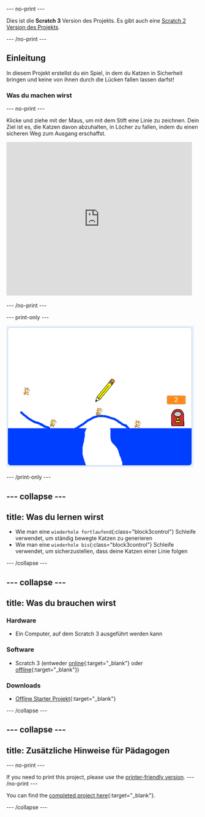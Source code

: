 \--- no-print \---

Dies ist die **Scratch 3** Version des Projekts. Es gibt auch eine [Scratch 2 Version des Projekts](https://projects.raspberrypi.org/en/projects/cats-scratch2).

\--- /no-print \---

## Einleitung

In diesem Projekt erstellst du ein Spiel, in dem du Katzen in Sicherheit bringen und keine von ihnen durch die Lücken fallen lassen darfst!

### Was du machen wirst

\--- no-print \---

Klicke und ziehe mit der Maus, um mit dem Stift eine Linie zu zeichnen. Dein Ziel ist es, die Katzen davon abzuhalten, in Löcher zu fallen, indem du einen sicheren Weg zum Ausgang erschaffst.

<div class="scratch-preview">
  <iframe allowtransparency="true" width="485" height="402" src="https://scratch.mit.edu/projects/embed/253667883/?autostart=false" frameborder="0" scrolling="no"></iframe>
</div>

\--- /no-print \---

\--- print-only \---

![Cats finished](images/cats-finished.png)

\--- /print-only \---

## \--- collapse \---

## title: Was du lernen wirst

+ Wie man eine `wiederhole fortlaufend`{:class="block3control"} Schleife verwendet, um ständig bewegte Katzen zu generieren
+ Wie man eine `wiederhole bis`{:class="block3control"} Schleife verwendet, um sicherzustellen, dass deine Katzen einer Linie folgen

\--- /collapse \---

## \--- collapse \---

## title: Was du brauchen wirst

### Hardware

+ Ein Computer, auf dem Scratch 3 ausgeführt werden kann

### Software

+ Scratch 3 (entweder [online](http://rpf.io/scratchon){:target="_blank"} oder [offline](http://rpf.io/scratchoff){:target="_blank"})

### Downloads

+ [Offline Starter Projekt](http://rpf.io/p/en/cats-go){:target="_blank"}

\--- /collapse \---

## \--- collapse \---

## title: Zusätzliche Hinweise für Pädagogen

\--- no-print \---

If you need to print this project, please use the [printer-friendly version](https://projects.raspberrypi.org/en/projects/cats/print). \--- /no-print \---

You can find the [completed project here](http://rpf.io/p/en/cats-get){:target="_blank"}.

\--- /collapse \---